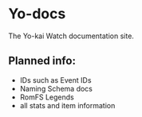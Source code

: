 # Yo-docs

The Yo-kai Watch documentation site. 

## Planned info:

- IDs such as Event IDs
- Naming Schema docs
- RomFS Legends
- all stats and item information
